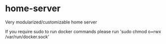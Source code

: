 # home-server
Very modularized/customizable home server


If you require sudo to run docker commands please run 'sudo chmod o=rwx /var/run/docker.sock'
